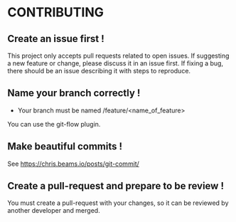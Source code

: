 # CONTRIBUTING

## Create an issue first ! 

This project only accepts pull requests related to open issues. If suggesting a new feature or change,
please discuss it in an issue first. If fixing a bug, there should be an issue describing it with steps to reproduce. 

## Name your branch correctly ! 

- Your branch must be named /feature/<name_of_feature> 

You can use the git-flow plugin.

## Make beautiful commits ! 
See https://chris.beams.io/posts/git-commit/


## Create a pull-request and prepare to be review ! 

You must create a pull-request with your changes, so it can be reviewed by another developer and merged.
